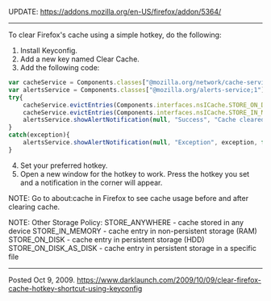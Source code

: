 UPDATE: https://addons.mozilla.org/en-US/firefox/addon/5364/

---

To clear Firefox's cache using a simple hotkey, do the following:

1. Install Keyconfig.
2. Add a new key named Clear Cache.
3. Add the following code:

```javascript
var cacheService = Components.classes["@mozilla.org/network/cache-service;1"].getService(Components.interfaces.nsICacheService);
var alertsService = Components.classes["@mozilla.org/alerts-service;1"].getService(Components.interfaces.nsIAlertsService);
try{
	cacheService.evictEntries(Components.interfaces.nsICache.STORE_ON_DISK);
	cacheService.evictEntries(Components.interfaces.nsICache.STORE_IN_MEMORY);
	alertsService.showAlertNotification(null, "Success", "Cache cleared!", false, "", null);
}
catch(exception){
	alertsService.showAlertNotification(null, "Exception", exception, false, "", null);
}
```

4. Set your preferred hotkey.
5. Open a new window for the hotkey to work. Press the hotkey you set and a notification in the corner will appear.

NOTE:
Go to about:cache in Firefox to see cache usage before and after clearing cache.

NOTE:
Other Storage Policy:
STORE_ANYWHERE - cache stored in any device
STORE_IN_MEMORY - cache entry in non-persistent storage (RAM)
STORE_ON_DISK - cache entry in persistent storage (HDD)
STORE_ON_DISK_AS_DISK - cache entry in persistent storage in a specific file

---

Posted Oct 9, 2009.
https://www.darklaunch.com/2009/10/09/clear-firefox-cache-hotkey-shortcut-using-keyconfig